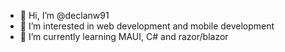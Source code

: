 - 👋 Hi, I’m @declanw91
- 👀 I’m interested in web development and mobile development
- 🌱 I’m currently learning MAUI, C# and razor/blazor

<!---
declanw91/declanw91 is a ✨ special ✨ repository because its `README.md` (this file) appears on your GitHub profile.
You can click the Preview link to take a look at your changes.
--->
